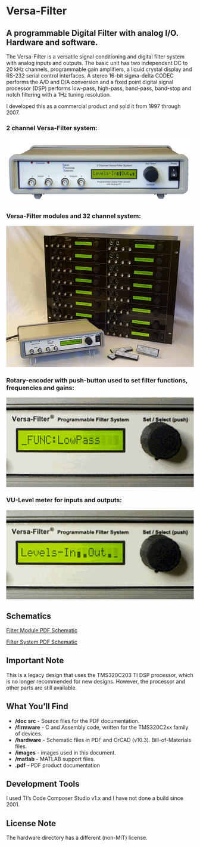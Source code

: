 # Versa-Filter
## A programmable Digital Filter with analog I/O. Hardware and software.

The Versa-Filter is a versatile signal conditioning and digital filter system with analog inputs and outputs. The basic unit has two independent DC to 20 kHz channels, programmable gain amplifiers, a liquid crystal display and RS-232 serial control interfaces. A stereo 16-bit sigma-delta CODEC performs the A/D and D/A conversion and a fixed point digital signal processor (DSP) performs low-pass, high-pass, band-pass, band-stop and notch filtering with a 1Hz tuning resolution.

I developed this as a commercial product and sold it from 1997 through 2007.

### 2 channel Versa-Filter system: 
![img](images/2ch%20System.jpg "Title")

### Versa-Filter modules and 32 channel system:
![img](images/32ch%20System%20%26%20Modules.jpg)

### Rotary-encoder with push-button used to set filter functions, frequencies and gains:
![img](images/VFMovie.gif)

### VU-Level meter for inputs and outputs:
![img](images/VUMovie.gif)

## Schematics
[Filter Module PDF Schematic](hardware/filter_module.pdf)

[Filter System PDF Schematic](hardware/filter_system.pdf)

## Important Note
This is a legacy design that uses the TMS320C203 TI DSP processor, which is no longer recommended for new designs. However, the processor and other parts are still available.

## What You'll Find
- **/doc src** - Source files for the PDF documentation.
- **/firmware** - C and Assembly code, written for the TMS320C2xx family of devices.
- **/hardware** - Schematic files in PDF and OrCAD (v10.3). Bill-of-Materials files.
- **/images** - images used in this document.
- **/matlab** - MATLAB support files.
- **.pdf** - PDF product documentation

## Development Tools
I used TI’s Code Composer Studio v1.x and I have not done a build since 2001.

## License Note
The hardware directory has a different (non-MIT) license.

